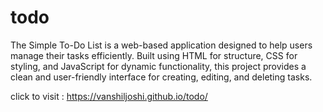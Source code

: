 # todo
The Simple To-Do List is a web-based application designed to help users manage their tasks efficiently. Built using HTML for structure, CSS for styling, and JavaScript for dynamic functionality, this project provides a clean and user-friendly interface for creating, editing, and deleting tasks.

click to visit : https://vanshiljoshi.github.io/todo/
